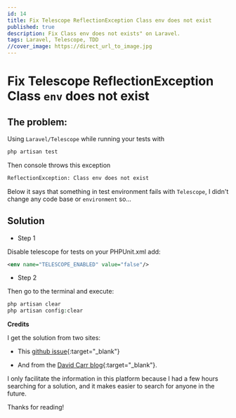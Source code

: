 ```yaml
---
id: 14
title: Fix Telescope ReflectionException Class env does not exist
published: true
description: Fix Class env does not exists" on Laravel.
tags: Laravel, Telescope, TDD
//cover_image: https://direct_url_to_image.jpg
---
```


# Fix Telescope ReflectionException Class `env` does not exist

## The problem:

Using `Laravel/Telescope` while running your tests with

```php
php artisan test
```

Then console throws this exception

```bash
ReflectionException: Class env does not exist
```

Below it says that something in test environment fails with `Telescope`, 
I didn't change any code base or `environment` so... 

## Solution

- Step 1

Disable telescope for tests on your PHPUnit.xml add:

```XML
<env name="TELESCOPE_ENABLED" value="false"/>
```

- Step 2

Then go to the terminal and execute:

```php
php artisan clear
php artisan config:clear
```

**Credits**

I get the solution from two sites:

- This [github issue](https://github.com/laravel/telescope/issues/347){:target="_blank"}

- And from the [David Carr blog](https://dcblog.dev/laravel-telescope-error-when-running-tests-reflectionexception-class-env-does-not-exist){:target="_blank"}.


I only facilitate the information in this platform because 
I had a few hours searching for a solution, and it makes easier to search for anyone in the future.


Thanks for reading!